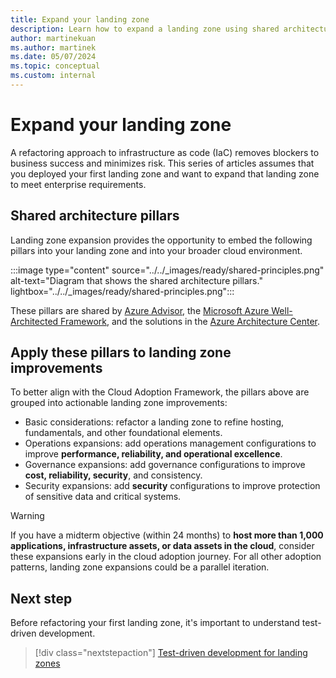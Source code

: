 ```yaml
---
title: Expand your landing zone
description: Learn how to expand a landing zone using shared architecture pillars from the Cloud Adoption Framework.
author: martinekuan
ms.author: martinek
ms.date: 05/07/2024
ms.topic: conceptual
ms.custom: internal
---
```


# Expand your landing zone

A refactoring approach to infrastructure as code (IaC) removes blockers to business success and minimizes risk. This series of articles assumes that you deployed your first landing zone and want to expand that landing zone to meet enterprise requirements.

## Shared architecture pillars

Landing zone expansion provides the opportunity to embed the following pillars into your landing zone and into your broader cloud environment.

:::image type="content" source="../../_images/ready/shared-principles.png" alt-text="Diagram that shows the shared architecture pillars." lightbox="../../_images/ready/shared-principles.png":::

These pillars are shared by [Azure Advisor](/azure/advisor/advisor-overview), the [Microsoft Azure Well-Architected Framework](/azure/architecture/framework/), and the solutions in the [Azure Architecture Center](/azure/architecture/).

## Apply these pillars to landing zone improvements

To better align with the Cloud Adoption Framework, the pillars above are grouped into actionable landing zone improvements:

- Basic considerations: refactor a landing zone to refine hosting, fundamentals, and other foundational elements.
- Operations expansions: add operations management configurations to improve **performance, reliability, and operational excellence**.
- Governance expansions: add governance configurations to improve **cost, reliability, security**, and consistency.
- Security expansions: add **security** configurations to improve protection of sensitive data and critical systems.

> [!WARNING]
> If you have a midterm objective (within 24 months) to **host more than 1,000 applications, infrastructure assets, or data assets in the cloud**, consider these expansions early in the cloud adoption journey. For all other adoption patterns, landing zone expansions could be a parallel iteration.

## Next step

Before refactoring your first landing zone, it's important to understand test-driven development.

> [!div class="nextstepaction"]
> [Test-driven development for landing zones](development-strategy-test-driven-development.md)
